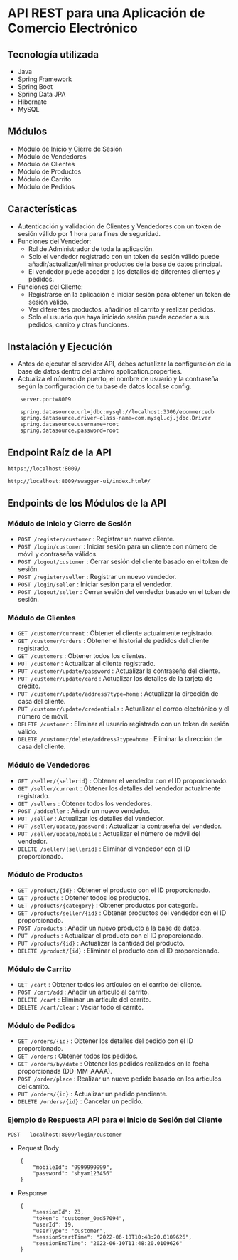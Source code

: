 # API REST para una Aplicación de Comercio Electrónico

## Tecnología utilizada
* Java
* Spring Framework
* Spring Boot
* Spring Data JPA
* Hibernate
* MySQL

## Módulos 
* Módulo de Inicio y Cierre de Sesión
* Módulo de Vendedores
* Módulo de Clientes
* Módulo de Productos
* Módulo de Carrito
* Módulo de Pedidos
## Características
* Autenticación y validación de Clientes y Vendedores con un token de sesión válido por 1 hora para fines de seguridad.
* Funciones del Vendedor:
   * Rol de Administrador de toda la aplicación.
   * Solo el vendedor registrado con un token de sesión válido puede añadir/actualizar/eliminar productos de la base de datos principal.
   * El vendedor puede acceder a los detalles de diferentes clientes y pedidos.
* Funciones del Cliente:
   * Registrarse en la aplicación e iniciar sesión para obtener un token de sesión válido.
   * Ver diferentes productos, añadirlos al carrito y realizar pedidos.
   * Solo el usuario que haya iniciado sesión puede acceder a sus pedidos, carrito y otras funciones.


## Instalación y Ejecución
* Antes de ejecutar el servidor API, debes actualizar la configuración de la base de datos dentro del archivo application.properties.
* Actualiza el número de puerto, el nombre de usuario y la contraseña según la configuración de tu base de datos local.se config.

```
    server.port=8009

    spring.datasource.url=jdbc:mysql://localhost:3306/ecommercedb
    spring.datasource.driver-class-name=com.mysql.cj.jdbc.Driver
    spring.datasource.username=root
    spring.datasource.password=root

```

## Endpoint Raíz de la API

`https://localhost:8009/`

`http://localhost:8009/swagger-ui/index.html#/`


## Endpoints de los Módulos de la API

### Módulo de Inicio y Cierre de Sesión
* `POST /register/customer` : Registrar un nuevo cliente.
* `POST /login/customer` : Iniciar sesión para un cliente con número de móvil y contraseña válidos.
* `POST /logout/customer` : Cerrar sesión del cliente basado en el token de sesión.
* `POST /register/seller` : Registrar un nuevo vendedor.
* `POST /login/seller` : Iniciar sesión para el vendedor.
* `POST /logout/seller` : Cerrar sesión del vendedor basado en el token de sesión.


### Módulo de Clientes
* `GET /customer/current` : Obtener el cliente actualmente registrado.
* `GET /customer/orders` : Obtener el historial de pedidos del cliente registrado.
* `GET /customers` : Obtener todos los clientes.
* `PUT /customer` : Actualizar al cliente registrado.
* `PUT /customer/update/password` : Actualizar la contraseña del cliente.
* `PUT /customer/update/card` : Actualizar los detalles de la tarjeta de crédito.
* `PUT /customer/update/address?type=home` : Actualizar la dirección de casa del cliente.
* `PUT /customer/update/credentials` : Actualizar el correo electrónico y el número de móvil.
* `DELETE /customer` : Eliminar al usuario registrado con un token de sesión válido.
* `DELETE /customer/delete/address?type=home` : Eliminar la dirección de casa del cliente.


### Módulo de Vendedores

* `GET /seller/{sellerid}` : Obtener el vendedor con el ID proporcionado.
* `GET /seller/current` : Obtener los detalles del vendedor actualmente registrado.
* `GET /sellers` : Obtener todos los vendedores.
* `POST /addseller` : Añadir un nuevo vendedor.
* `PUT /seller` : Actualizar los detalles del vendedor.
* `PUT /seller/update/password` : Actualizar la contraseña del vendedor.
* `PUT /seller/update/mobile` : Actualizar el número de móvil del vendedor.
* `DELETE /seller/{sellerid}` : Eliminar el vendedor con el ID proporcionado.


### Módulo de Productos

* `GET /product/{id}` : Obtener el producto con el ID proporcionado.
* `GET /products` : Obtener todos los productos.
* `GET /products/{category}` : Obtener productos por categoría.
* `GET /products/seller/{id}` : Obtener productos del vendedor con el ID proporcionado.
* `POST /products` : Añadir un nuevo producto a la base de datos.
* `PUT /products` : Actualizar el producto con el ID proporcionado.
* `PUT /products/{id}` : Actualizar la cantidad del producto.
* `DELETE /product/{id}` : Eliminar el producto con el ID proporcionado.


### Módulo de Carrito

* `GET /cart` : Obtener todos los artículos en el carrito del cliente.
* `POST /cart/add` : Añadir un artículo al carrito.
* `DELETE /cart` : Eliminar un artículo del carrito.
* `DELETE /cart/clear` : Vaciar todo el carrito.


### Módulo de Pedidos
* `GET /orders/{id}` : Obtener los detalles del pedido con el ID proporcionado.
* `GET /orders` : Obtener todos los pedidos.
* `GET /orders/by/date` : Obtener los pedidos realizados en la fecha proporcionada (DD-MM-AAAA).
* `POST /order/place` : Realizar un nuevo pedido basado en los artículos del carrito.
* `PUT /orders/{id}` : Actualizar un pedido pendiente.
* `DELETE /orders/{id}` : Cancelar un pedido.


### Ejemplo de Respuesta API para el Inicio de Sesión del Cliente

`POST   localhost:8009/login/customer`

* Request Body

```
    {
        "mobileId": "9999999999",
        "password": "shyam123456"
    }
```

* Response

```
    {
        "sessionId": 23,
        "token": "customer_0ad57094",
        "userId": 19,
        "userType": "customer",
        "sessionStartTime": "2022-06-10T10:48:20.0109626",
        "sessionEndTime": "2022-06-10T11:48:20.0109626"
    }
```

